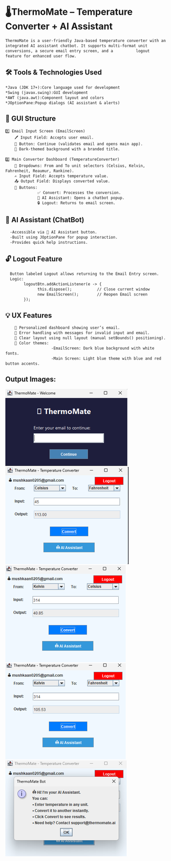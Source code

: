 # 🌡️ThermoMate – Temperature Converter + AI Assistant
    ThermoMate is a user-friendly Java-based temperature converter with an integrated AI assistant chatbot. It supports multi-format unit conversions, a secure email entry screen, and a          logout feature for enhanced user flow.
    
## 🛠️ Tools & Technologies Used
    *Java (JDK 17+):Core language used for development
    *Swing (javax.swing):GUI development
    *AWT (java.awt):Component layout and colors
    *JOptionPane:Popup dialogs (AI assistant & alerts)
## 🧱 GUI Structure
    1️⃣ Email Input Screen (EmailScreen)
        🖊️ Input Field: Accepts user email.
        🔘 Button: Continue (validates email and opens main app).
        🎨 Dark-themed background with a branded title.

    2️⃣ Main Converter Dashboard (TemperatureConverter)
        🔄 Dropdowns: From and To unit selectors (Celsius, Kelvin, Fahrenheit, Reaumur, Rankine).
        ✍️ Input Field: Accepts temperature value.
        📤 Output Field: Displays converted value.
        🎯 Buttons:
                  ✅ Convert: Processes the conversion.
                  🤖 AI Assistant: Opens a chatbot popup.
                  🔒 Logout: Returns to email screen.

                  
## 🧠 AI Assistant (ChatBot)
      -Accessible via 🤖 AI Assistant button.
      -Built using JOptionPane for popup interaction.
      -Provides quick help instructions.

## 🔓 Logout Feature
      Button labeled Logout allows returning to the Email Entry screen.
      Logic:
            logoutBtn.addActionListener(e -> {
                  this.dispose();           // Close current window
                  new EmailScreen();        // Reopen Email screen
            });

## 💡 UX Features
        📧 Personalized dashboard showing user’s email.
        🚫 Error handling with messages for invalid input and email.
        🧼 Clear layout using null layout (manual setBounds() positioning).
        🎨 Color themes:
                        -EmailScreen: Dark blue background with white fonts.
                        -Main Screen: Light blue theme with blue and red button accents.

## Output Images:

![image alt](https://github.com/mushkaan0205/Temperature-converter-java-/blob/fcd226550e03174c57f8e196d6dcf22519e341c9/img/TC%20(1).png) 
![image alt](https://github.com/mushkaan0205/Temperature-converter-java-/blob/fcd226550e03174c57f8e196d6dcf22519e341c9/img/TC%20(2).png)
![image alt](https://github.com/mushkaan0205/Temperature-converter-java-/blob/fcd226550e03174c57f8e196d6dcf22519e341c9/img/TC%20(3).png)
![image alt](https://github.com/mushkaan0205/Temperature-converter-java-/blob/fcd226550e03174c57f8e196d6dcf22519e341c9/img/TC%20(4).png)
![image alt](https://github.com/mushkaan0205/Temperature-converter-java-/blob/fcd226550e03174c57f8e196d6dcf22519e341c9/img/TC%20(5).png)


